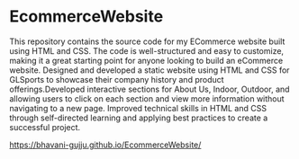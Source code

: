 # EcommerceWebsite
This repository contains the source code for my ECommerce website built using HTML and CSS. The code is well-structured and easy to customize, making it a great starting point for anyone looking to build an eCommerce website.
Designed and developed a static website using HTML and CSS for GLSports to showcase their company history and product offerings.Developed interactive sections for About Us, Indoor, Outdoor, and allowing users to click on each section and view more information without navigating to a new page. Improved technical skills in HTML and CSS through self-directed
learning and applying best practices to create a successful project.


 https://bhavani-gujju.github.io/EcommerceWebsite/

